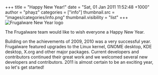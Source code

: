 +++
title = "Happy New Year!"
date = "Sat, 01 Jan 2011 11:52:48 +1000"
author = "phayz"
categories = ["info"]
thumbnail.src = "images/categories/info.png"
thumbnail.visibility = "list"
+++
![Frugalware New Year logo](images/FwNewYear.png)  
  

 The Frugalware team would like to wish everyone a Happy New Year.  

 Building on the achievements of 2009, 2010 was a very successful year. Frugalware featured upgrades to the Linux kernel, GNOME desktop, KDE desktop, X.org and other major packages. Current developers and contributors continued their great work and we welcomed several new developers and contributors. 2011 is almost certain to be an exciting year, so let's get started!  
